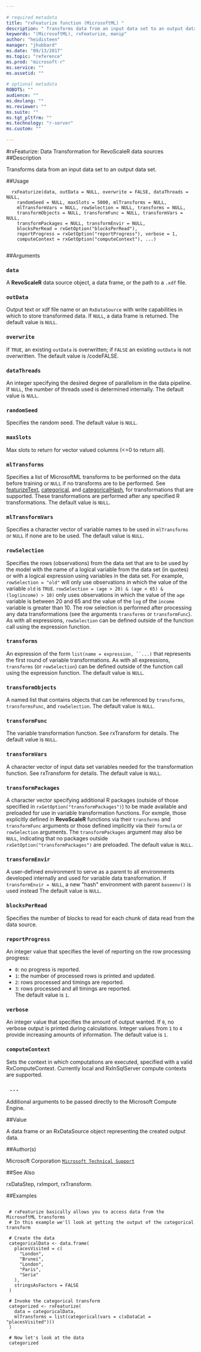 ```yaml
--- 
 
# required metadata 
title: "rxFeaturize function (MicrosoftML) " 
description: " Transforms data from an input data set to an output data set. " 
keywords: "(MicrosoftML), rxFeaturize, manip" 
author: "heidisteen" 
manager: "jhubbard" 
ms.date: "09/13/2017" 
ms.topic: "reference" 
ms.prod: "microsoft-r" 
ms.service: "" 
ms.assetid: "" 
 
# optional metadata 
ROBOTS: "" 
audience: "" 
ms.devlang: "" 
ms.reviewer: "" 
ms.suite: "" 
ms.tgt_pltfrm: "" 
ms.technology: "r-server" 
ms.custom: "" 
 
--- 
```

 
 
 
 
 #rxFeaturize: Data Transformation for RevoScaleR data sources 
 ##Description
 
Transforms data from an input data set to an output data set.
 
 
 ##Usage

```   
  rxFeaturize(data, outData = NULL, overwrite = FALSE, dataThreads = NULL,
    randomSeed = NULL, maxSlots = 5000, mlTransforms = NULL,
    mlTransformVars = NULL, rowSelection = NULL, transforms = NULL,
    transformObjects = NULL, transformFunc = NULL, transformVars = NULL,
    transformPackages = NULL, transformEnvir = NULL,
    blocksPerRead = rxGetOption("blocksPerRead"),
    reportProgress = rxGetOption("reportProgress"), verbose = 1,
    computeContext = rxGetOption("computeContext"), ...)
 
```
 
 ##Arguments

   
  
 ### `data`
 A **RevoScaleR** data source object, a data frame, or the path to a `.xdf` file. 
  
  
  
 ### `outData`
 Output text or xdf file name or an `RxDataSource` with write capabilities in which to store transformed data. If `NULL`, a data frame is returned. The default value is `NULL`. 
  
  
  
 ### `overwrite`
 If `TRUE`, an existing `outData` is overwritten; if `FALSE` an existing `outData` is not overwritten. The default  value is /codeFALSE. 
  
  
  
 ### `dataThreads`
 An integer specifying the desired degree of parallelism in the data pipeline. If `NULL`, the number of threads used is determined internally. The default value is `NULL`. 
  
  
  
 ### `randomSeed`
 Specifies the random seed. The default value is `NULL`. 
  
  
  
 ### `maxSlots`
 Max slots to return for vector valued columns (<=0 to return all). 
  
  
  
 ### `mlTransforms`
 Specifies a list of MicrosoftML transforms to be performed on the data before training or `NULL` if no transforms are  to be performed. See [featurizeText](featurizeText.md), [categorical](categorical.md), and [categoricalHash](categoricalHash.md), for transformations that are supported. These transformations are performed after any specified R transformations. The default value is `NULL`. 
  
  
  
 ### `mlTransformVars`
 Specifies a character vector of variable names to be used in `mlTransforms` or `NULL` if none are to be used. The default value is `NULL`. 
  
  
  
 ### `rowSelection`
 Specifies the rows (observations) from the data set that are to be used by the model with the name of a logical variable from the  data set (in quotes) or with a logical expression using variables in the    data set. For example, `rowSelection = "old"` will only use observations in which the value of the variable `old` is `TRUE`. `rowSelection = (age > 20) & (age < 65) & (log(income) > 10)` only uses observations in which the value of the `age` variable is between 20 and 65 and the value of the `log` of the `income` variable is greater than 10. The row selection is performed after processing any data transformations (see the arguments `transforms` or `transformFunc`). As with all expressions, `rowSelection` can be defined outside of the function call using the expression function. 
  
  
  
 ### `transforms`
 An expression of the form `list(name = expression, ``...)` that represents the first round of variable transformations. As with  all expressions, `transforms` (or `rowSelection`) can be defined outside of the function call using the expression function. The default value is `NULL`. 
  
  
  
 ### `transformObjects`
 A named list that contains objects that can be referenced by `transforms`, `transformsFunc`, and `rowSelection`. The default value is `NULL`. 
  
  
  
 ### `transformFunc`
 The variable transformation function. See rxTransform for details. The default value is `NULL`. 
  
  
  
 ### `transformVars`
 A character vector of input data set variables needed for the transformation function. See rxTransform for details. The default value is `NULL`. 
  
  
  
 ### `transformPackages`
 A character vector specifying additional R packages (outside of those specified in `rxGetOption("transformPackages")`) to be made available and preloaded for use in variable transformation functions. For exmple, those explicitly defined in **RevoScaleR** functions via their `transforms` and `transformFunc` arguments or those defined implicitly via their `formula` or `rowSelection` arguments.  The `transformPackages` argument may also be `NULL`, indicating that no packages outside `rxGetOption("transformPackages")` are preloaded. The default value is `NULL`. 
  
  
  
 ### `transformEnvir`
 A user-defined environment to serve as a parent to all environments developed internally and used for variable data transformation. If `transformEnvir = NULL`, a new "hash" environment with parent `baseenv()` is used instead The default value is `NULL`. 
  
  
  
 ### `blocksPerRead`
 Specifies the number of blocks to read for each chunk  of data read from the data source. 
  
  
  
 ### `reportProgress`
 An integer value that specifies the level of reporting  on the row processing progress:   
*   `0`: no progress is reported.     
*   `1`: the number of processed rows is printed and updated.   
*   `2`: rows processed and timings are reported.  
*   `3`: rows processed and all timings are reported.   
 The default value is `1`. 
  
  
  
 ### `verbose`
 An integer value that specifies the amount of output wanted.  If `0`, no verbose output is printed during calculations. Integer   values from `1` to `4` provide increasing amounts of information.  The default value is `1`. 
  
  
  
 ### `computeContext`
 Sets the context in which computations are executed, specified with a valid RxComputeContext. Currently local and RxInSqlServer compute contexts are supported. 
  
  
  
 ### ` ...`
 Additional arguments to be passed directly to the Microsoft Compute Engine. 
  
 
 
 ##Value
 
A data frame or an RxDataSource object
representing the created output data.
 
 ##Author(s)
 
Microsoft Corporation [`Microsoft Technical Support`](https://go.microsoft.com/fwlink/?LinkID=698556&clcid=0x409)

 
 
 ##See Also
 
rxDataStep, rxImport,
rxTransform.
   
 ##Examples

 ```
   
  # rxFeaturize basically allows you to access data from the MicrosoftML transforms
  # In this example we'll look at getting the output of the categorical transform
  
  # Create the data
  categoricalData <- data.frame(
    placesVisited = c(
      "London",
      "Brunei",
      "London",
      "Paris",
      "Seria"
    ),
    stringsAsFactors = FALSE
  )
  
  # Invoke the categorical transform
  categorized <- rxFeaturize(
    data = categoricalData,
    mlTransforms = list(categorical(vars = c(xDataCat = "placesVisited")))
  )
  
  # Now let's look at the data
  categorized
 
```
 
 
 
